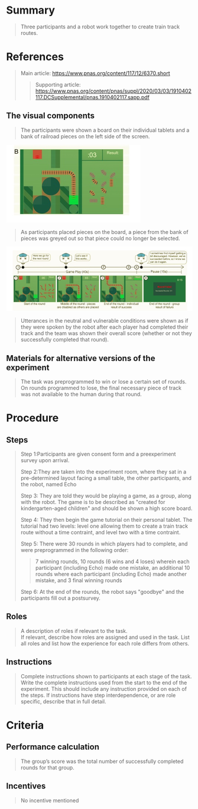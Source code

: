 # Summary
> Three participants and a robot work together to create train track routes. 

# References
> Main article: https://www.pnas.org/content/117/12/6370.short
> > Supporting article: https://www.pnas.org/content/pnas/suppl/2020/03/03/1910402117.DCSupplemental/pnas.1910402117.sapp.pdf

## The visual components
> The participants were shown a board on their individual tablets and a bank of railroad pieces on the left side of the screen.

![Board](images/Board.jpg)

> As participants placed pieces on the board, a piece from the bank of pieces was greyed out so that piece could no longer be selected.

![Railroad](images/Railroad.jpg)

> Utterances in the neutral and vulnerable conditions were shown as if they were spoken by the robot after each player had completed their track and the team was shown their overall
score (whether or not they successfully completed that round).

## Materials for alternative versions of the experiment 
> The task was preprogrammed to win or lose a certain set of rounds.
> On rounds programmed to lose, the final necessary piece of track was not available to the human during that round.

# Procedure
## Steps
> Step 1:Participants are given consent form and a preexperiment survey upon arrival.
> 
> Step 2:They are taken into the experiment room, where they sat in a pre-determined layout facing a small table, the other participants, and the robot, named Echo
> 
> Step 3: They are told they would be playing a game, as a group, along with the robot. The game is to be described as "created for kindergarten-aged children" and should be shown a high score board.
> 
> Step 4: They then begin the game tutorial on their personal tablet. The tutorial had two levels: level one allowing them to create a train track route without a time contraint, and level two with a time contraint. 
> 
> Step 5: There were 30 rounds in which players had to complete, and were preprogrammed in the following order:
> > 7 winning rounds, 10 rounds (6 wins and 4 loses) wherein each participant (including Echo) made one mistake, an additional 10 rounds where each participant (including Echo) made another mistake, and 3 final winning rounds
> > 
> Step 6: At the end of the rounds, the robot says "goodbye" and the participants fill out a postsurvey. 

## Roles 
> A description of roles if relevant to the task.  
> If relevant, describe how roles are assigned and used in the task. List all roles and list how the experience for each role differs from others.

## Instructions
> Complete instructions shown to participants at each stage of the task.  
> Write the complete instructions used from the start to the end of the experiment. This should include any instruction provided on each of the steps. If instructions have step interdependence, or are role specific, describe that in full detail.

# Criteria
## Performance calculation
> The group’s score was the total number of successfully completed rounds for that group.

## Incentives
> No incentive mentioned

